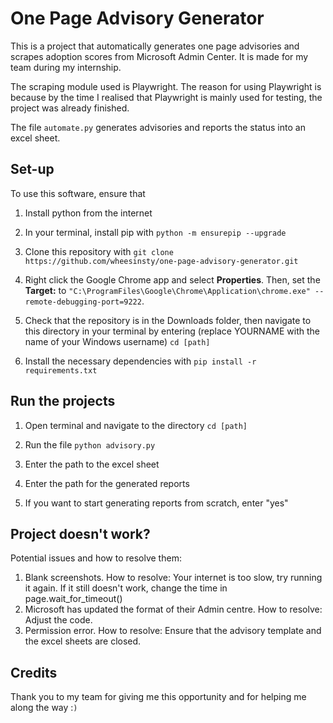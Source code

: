 # One Page Advisory Generator
This is a project that automatically generates one page advisories and scrapes adoption scores from Microsoft Admin Center. It is made for my team during my internship.

The scraping module used is Playwright. The reason for using Playwright is because by the time I realised that Playwright is mainly used for testing, the project was already finished. 

The file `automate.py` generates advisories and reports the status into an excel sheet.

## Set-up
To use this software, ensure that 
1. Install python from the internet
   
2. In your terminal, install pip with
`python -m ensurepip --upgrade`

3. Clone this repository with
`git clone https://github.com/wheesinsty/one-page-advisory-generator.git`
                                                                                      
4. Right click the Google Chrome app and select **Properties**. Then, set the **Target:** to
`"C:\ProgramFiles\Google\Chrome\Application\chrome.exe" --remote-debugging-port=9222`.

5. Check that the repository is in the Downloads folder, then navigate to this directory in your terminal by entering (replace YOURNAME with the name of your Windows username)
`cd [path]`

6. Install the necessary dependencies with
`pip install -r requirements.txt`
                     

## Run the projects
1. Open terminal and navigate to the directory
`cd [path]`

2. Run the file 
`python advisory.py`

3. Enter the path to the excel sheet

4. Enter the path for the generated reports

5. If you want to start generating reports from scratch, enter "yes"

## Project doesn't work?
Potential issues and how to resolve them:
1. Blank screenshots. 
    How to resolve: Your internet is too slow, try running it again. If it still doesn't work, change the time in page.wait_for_timeout()
2. Microsoft has updated the format of their Admin centre. 
    How to resolve: Adjust the code.
3. Permission error. 
    How to resolve: Ensure that the advisory template and the excel sheets are closed.

## Credits
Thank you to my team for giving me this opportunity and for helping me along the way :`)`
